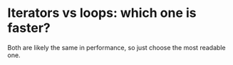 # Iterators vs loops: which one is faster?

Both are likely the same in performance, so just choose the most
readable one.

